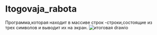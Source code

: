# Itogovaja_rabota
Программа,которая находит в массиве строк -строки,состоящие из трех символов и выводит их на экран.
![итоговая drawio](https://user-images.githubusercontent.com/121377126/225272284-6d6f494a-77af-46e1-bcff-c24a7d80eb1a.png)
